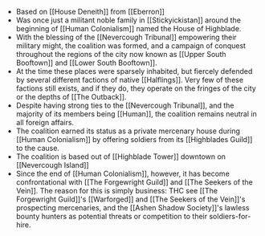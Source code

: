 - Based on [[House Deneith]] from [[Eberron]]
- Was once just a militant noble family in [[Stickyickistan]] around the beginning of [[Human Colonialism]] named the House of Highblade.
- With the blessing of the [[Nevercough Tribunal]] empowering their military might, the coalition was formed, and a campaign of conquest throughout the regions of the city now known as [[Upper South Booftown]] and [[Lower South Booftown]].
- At the time these places were sparsely inhabited, but fiercely defended by several different factions of native [[Halflings]]. Very few of these factions still exists, and if they do, they operate on the fringes of the city or the depths of [[The Outback]].
- Despite having strong ties to the [[Nevercough Tribunal]], and the majority of its members being [[Human]], the coalition remains neutral in all foreign affairs.
- The coalition earned its status as a private mercenary house during [[Human Colonialism]] by offering soldiers from its [[Highblades Guild]] to the cause.
- The coalition is based out of [[Highblade Tower]] downtown on [[Nevercough Island]]
- Since the end of [[Human Colonialism]], however, it has become confrontational with [[The Forgewright Guild]] and [[The Seekers of the Vein]]. The reason for this is simply business: THC see [[The Forgewright Guild]]'s [[Warforged]] and [[The Seekers of the Vein]]'s prospecting mercenaries, and the [[Ashen Shadow Society]]'s lawless bounty hunters as potential threats or competition to their soldiers-for-hire.